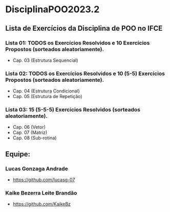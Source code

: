 # DisciplinaPOO2023.2

## Lista de Exercícios da Disciplina de POO no IFCE

### Lista 01: TODOS os Exercícios Resolvidos e 10 Exercícios Propostos (sorteados aleatoriamente).
- Cap. 03 (Estrutura Sequencial)
### Lista 02: TODOS os Exercícios Resolvidos  e 10 (5-5) Exercícios Propostos (sorteados aleatoriamente).

- Cap. 04 (Estrutura Condicional) 
- Cap. 05 (Estrutura de Repetição)


### Lista 03: 15 (5-5-5) Exercícios Resolvidos (sorteados aleatoriamente).
- Cap. 06 (Vetor)
- Cap. 07 (Matriz)
- Cap. 08 (Sub-rotina)

## Equipe:

### Lucas Gonzaga Andrade 
- https://github.com/lucasg-07
### Kaike Bezerra Leite Brandão 
- https://github.com/KaikeBz
